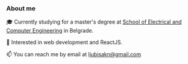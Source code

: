 ### About me

🎓 Currently studying for a master's degree at [School of Electrical and Computer Engineering](https://www.viser.edu.rs/) in Belgrade.

🤔 Interested in web development and ReactJS.

📫 You can reach me by email at ljubisakn@gmail.com
